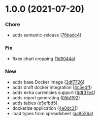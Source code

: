 # 1.0.0 (2021-07-20)


### Chore

* adds semantic-release ([76badc4](https://github.com/pustovitDmytro/budget/commit/76badc4aa767a9c674076ddf9266bb54e8abb2f2))

### Fix

* fixes chart cropping ([1d9044a](https://github.com/pustovitDmytro/budget/commit/1d9044a3a9c172562932e78ce823a83be0d2f01d))

### New

* adds base Docker image ([3df7726](https://github.com/pustovitDmytro/budget/commit/3df77267721cb2ebe66c1439d4932372c9a56efa))
* adds draft docker integration ([4c5edff](https://github.com/pustovitDmytro/budget/commit/4c5edff04aa587d0f9e14d1b771331417824133e))
* adds extra currencies support ([6df37e4](https://github.com/pustovitDmytro/budget/commit/6df37e436f15d65152670ed8284a545d76e90510))
* adds report generating ([05b1f92](https://github.com/pustovitDmytro/budget/commit/05b1f928336b7c66b210aadf034f71e68e3dbde9))
* adds tables ([e5efbd5](https://github.com/pustovitDmytro/budget/commit/e5efbd547d4270bfdee86fba600c9546a4eb8aea))
* dockerize application ([4e0dc21](https://github.com/pustovitDmytro/budget/commit/4e0dc21984ef278c0b2e0d4d2d6e0d2a51cc5049))
* load types from spreadsheet ([aa8526a](https://github.com/pustovitDmytro/budget/commit/aa8526abc3f453ad3f59e395a93fa4b3345aa7e4))
